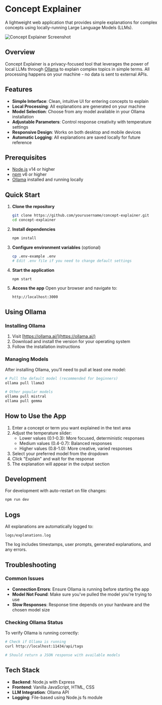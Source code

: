# Concept Explainer

A lightweight web application that provides simple explanations for complex concepts using locally-running Large Language Models (LLMs).

![Concept Explainer Screenshot](https://via.placeholder.com/800x450?text=Concept+Explainer+Screenshot)

## Overview

Concept Explainer is a privacy-focused tool that leverages the power of local LLMs through [Ollama](https://ollama.ai/) to explain complex topics in simple terms. All processing happens on your machine - no data is sent to external APIs.

## Features

- **Simple Interface**: Clean, intuitive UI for entering concepts to explain
- **Local Processing**: All explanations are generated on your machine
- **Model Selection**: Choose from any model available in your Ollama installation
- **Adjustable Parameters**: Control response creativity with temperature settings
- **Responsive Design**: Works on both desktop and mobile devices
- **Automatic Logging**: All explanations are saved locally for future reference

## Prerequisites

- [Node.js](https://nodejs.org/) v14 or higher
- [npm](https://www.npmjs.com/) v6 or higher
- [Ollama](https://ollama.ai/) installed and running locally

## Quick Start

1. **Clone the repository**
   ```bash
   git clone https://github.com/yourusername/concept-explainer.git
   cd concept-explainer
   ```

2. **Install dependencies**
   ```bash
   npm install
   ```

3. **Configure environment variables** (optional)
   ```bash
   cp .env-example .env
   # Edit .env file if you need to change default settings
   ```

4. **Start the application**
   ```bash
   npm start
   ```

5. **Access the app**
   Open your browser and navigate to:
   ```
   http://localhost:3000
   ```

## Using Ollama

### Installing Ollama

1. Visit [https://ollama.ai/](https://ollama.ai/)
2. Download and install the version for your operating system
3. Follow the installation instructions

### Managing Models

After installing Ollama, you'll need to pull at least one model:

```bash
# Pull the default model (recommended for beginners)
ollama pull llama3

# Other popular models
ollama pull mistral
ollama pull gemma
```

## How to Use the App

1. Enter a concept or term you want explained in the text area
2. Adjust the temperature slider:
   - Lower values (0.1-0.3): More focused, deterministic responses
   - Medium values (0.4-0.7): Balanced responses
   - Higher values (0.8-1.0): More creative, varied responses
3. Select your preferred model from the dropdown
4. Click "Explain" and wait for the response
5. The explanation will appear in the output section

## Development

For development with auto-restart on file changes:

```bash
npm run dev
```

## Logs

All explanations are automatically logged to:
```
logs/explanations.log
```

The log includes timestamps, user prompts, generated explanations, and any errors.

## Troubleshooting

### Common Issues

- **Connection Errors**: Ensure Ollama is running before starting the app
- **Model Not Found**: Make sure you've pulled the model you're trying to use
- **Slow Responses**: Response time depends on your hardware and the chosen model size

### Checking Ollama Status

To verify Ollama is running correctly:

```bash
# Check if Ollama is running
curl http://localhost:11434/api/tags

# Should return a JSON response with available models
```

## Tech Stack

- **Backend**: Node.js with Express
- **Frontend**: Vanilla JavaScript, HTML, CSS
- **LLM Integration**: Ollama API
- **Logging**: File-based using Node.js fs module

